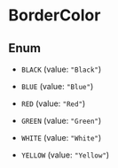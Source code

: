 

# BorderColor

## Enum


* `BLACK` (value: `"Black"`)

* `BLUE` (value: `"Blue"`)

* `RED` (value: `"Red"`)

* `GREEN` (value: `"Green"`)

* `WHITE` (value: `"White"`)

* `YELLOW` (value: `"Yellow"`)



